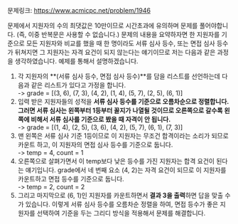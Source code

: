 문제링크: https://www.acmicpc.net/problem/1946

문제에서 지원자의 수의 최댓값은 10만이므로 시간초과에 유의하며 문제를 풀어야합니다. (즉, 이중 반복문은 사용할 수 없습니다.) 문제의 내용을 요약하자면 한 지원자를 기준으로 모든 지원자와 비교를 했을 때 한 명이라도 서류 심사 등수, 또는 면접 심사 등수가 뒤쳐지면 그 지원자는 자격 요건이 되지 않는다는 얘기이므로 저는 다음과 같은 과정을 생각하였습니다. 예제를 통해서 설명하겠습니다.

1. 각 지원자의 **(서류 심사 등수, 면접 심사 등수)**를 담을 리스트를 선언하는데 다음과 같은 리스트가 있다고 가정을 합니다.  
   -> grade = [(3, 6), (7, 3), (4, 2), (1, 4), (5, 7), (2, 5), (6, 1)]
2. 입력 받은 지원자들의 성적을 **서류 심사 등수를 기준으로 오름차순으로 정렬합니다. 그러면 서류 심사는 왼쪽부터 1등부터 꼴지가 나열될 것이므로 오른쪽으로 갈수록 왼쪽에 비해서 서류 심사를 기준으로 봤을 때 자격이 안 됩니다.**  
   -> grade = [(1, 4), (2, 5), (3, 6), (4, 2), (5, 7), (6, 1), (7, 3)]
3. 맨 왼쪽은 서류 심사 기준 1등이므로 이 지원자는 무조건 합격이라는 소리가 되므로 카운트 하고, 이 지원자의 면접 심사 등수를 기준으로 둡니다.  
   -> temp = 4, count = 1
4. 오른쪽으로 살펴가면서 이 temp보다 낮은 등수를 가진 지원자는 합격 요건이 된다는 얘기입니다. grade에서 네 번째 요소 (4, 2)는 자격 요건이 되므로 이 지원자를 카운트하고 면접 등수를 기준으로 둡니다.  
   -> temp = 2, count = 2
5. 그리고 마지막으로 (6, 1)인 지원자를 카운트하면서 **결과 3을 출력**하면 답을 맞출 수가 있습니다. 이렇게 서류 심사 등수를 오름차순 정렬을 하여, 면접 등수가 좋은 지원자를 선택하여 기준을 두는 그리디 방식을 적용해서 문제를 해결합니다.
